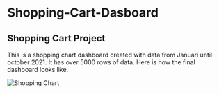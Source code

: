 # Shopping-Cart-Dasboard
## Shopping Cart Project
This is a shopping chart dashboard created with data from Januari until october 2021. It has over 5000 rows of data. Here is how the final dashboard looks like.


![Shopping Chart](https://github.com/Yulik4/Shopping-Cart-Dasboard/assets/159917374/f4f5f546-2c53-4fae-9fc1-4754a3904071)
